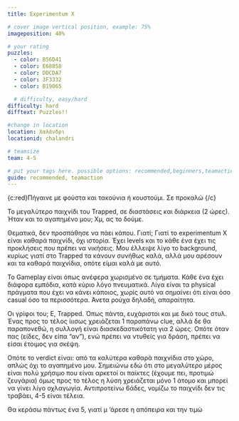 ```yaml
---
title: Experimentum X

# cover image vertical position, example: 75%
imageposition: 40%

# your rating
puzzles:
  - color: B56D41
  - color: E68858
  - color: DDCDA7
  - color: 3F3332
  - color: B19065

  # difficulty, easy/hard
difficulty: hard
difftext: Puzzles!!

#change in location
location: Χαλάνδρι
locationid: chalandri

# teamsize
team: 4-5

# put your tags here. possible options: recommended,beginners,teamaction,duet
guide: recommended, teamaction
---
```


{c:red}Πήγαινε με φούστα και τακούνια ή κουστούμι. Σε προκαλώ {/c}

Το μεγαλύτερο παιχνίδι του Trapped, σε διαστάσεις και διάρκεια (2 ώρες). Ήταν και το αγαπημένο μου; Χμ, ας το δούμε.

Θεματικά, δεν προσπάθησε να πάει κάπου. Γιατί; Γιατί το experimentum X είναι καθαρά παιχνίδι, όχι ιστορία. Έχει levels και το κάθε ένα έχει τις προκλήσεις που πρέπει να νικήσεις.
Μου έλλειψε λίγο το background, κυρίως γιατί στο Trapped τα κάνουν συνήθως καλά, αλλά μου αρέσουν και τα καθαρά παιχνίδια, οπότε είμαι καλά με αυτό.

Το Gameplay είναι όπως ανέφερα χωρισμένο σε τμήματα. Κάθε ένα έχει διάφορα εμπόδια, κατά κύριο λόγο πνευματικά. Λίγα είναι τα physical πράγματα που έχει να κάνει κάποιος, χωρίς
αυτό να σημαίνει ότι είναι όσο casual όσο τα περισσότερα. Άνετα ρούχα δηλαδή, απαραίτητα.

Οι γρίφοι του; Ε, Trapped. Όπως πάντα, ευχάριστοι και με δικό τους στυλ. Ένας προς το τέλος ίιισως χρειάζεται 1 παραπάνω clue, αλλά δε θα παραπονεθώ, η συλλογή είναι διασκεδαστικότατη
για 2 ώρες. Οπότε όταν πας (είδες, δεν είπα “αν”), ενώ πρέπει να ντυθείς για δράση, πρέπει να είσαι έτοιμος για σκέψη.

Οπότε το verdict είναι: από τα καλύτερα καθαρά παιχνίδια στο χώρο, απλώς όχι το αγαπημένο μου. Σημειώνω εδώ ότι στο μεγαλύτερο μέρος είναι πολύ χρήσιμο που είναι αρκετοί οι παίκτες
(έχουμε πει, προτιμώ ζευγάρια) όμως προς το τέλος η λύση χρειάζεται μόνο 1 άτομο και μπορεί να γίνει λίγο οχλαγωγία. Αντιπροτείνω 6άδες, νομίζω το παιχνίδι δεν τις τραβάει, 4-5 είναι
τέλεια.

Θα κεράσω πάντως ένα 5, γιατί μ ‘άρεσε η απόπειρα και την τιμώ
